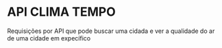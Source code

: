 # API CLIMA TEMPO

Requisições por API que pode buscar uma cidada e ver a qualidade do ar de uma cidade em expecífico 
